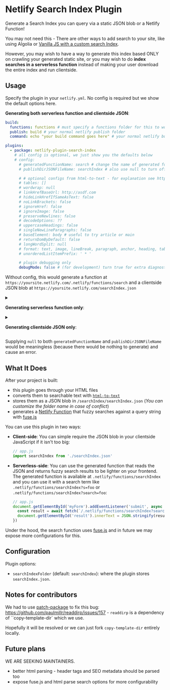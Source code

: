 # Netlify Search Index Plugin

Generate a Search Index you can query via a static JSON blob or a Netlify Function!

You may not need this - There are other ways to add search to your site, like using Algolia or [Vanilla JS with a custom search Index](https://www.hawksworx.com/blog/adding-search-to-a-jamstack-site/).

However, you may wish to have a way to generate this index based ONLY on crawling your generated static site, or you may wish to do **index searches in a serverless function** instead of making your user download the entire index and run clientside.

## Usage

Specify the plugin in your `netlify.yml`. No config is required but we show the default options here.

**Generating both serverless function and clientside JSON**:

```yml
build:
  functions: functions # must specify a functions folder for this to work
  publish: build # your normal netlify publish folder
  command: echo "your build command goes here" # your normal netlify build command

plugins:
  - package: netlify-plugin-search-index
    # all config is optional, we just show you the defaults below
    # config: 
      # generatedFunctionName: search # change the name of generated folder in case of conflicts, use `null` to turn off
      # publishDirJSONFileName: searchIndex # also use null to turn off

      # # optional configs from html-to-text - for explanation see https://www.npmjs.com/package/html-to-text#user-content-options
      # tables: []
      # wordwrap: null
      # linkHrefBaseUrl: http://asdf.com 
      # hideLinkHrefIfSameAsText: false 
      # noLinkBrackets: false
      # ignoreHref: false
      # ignoreImage: false
      # preserveNewlines: false
      # decodeOptions: ??
      # uppercaseHeadings: false
      # singleNewLineParagraphs: false
      # baseElement: body # useful to try article or main
      # returnDomByDefault: false
      # longWordSplit: null
      # format: text, image, lineBreak, paragraph, anchor, heading, table, orderedList, unorderedList, listItem, horizontalLine
      # unorderedListItemPrefix: ' * '

      # plugin debugging only
      debugMode: false # (for development) turn true for extra diagnostic logging
```

Without config, this would generate a function at `https://yoursite.netlify.com/.netlify/functions/search` and a clientside JSON blob at `https://yoursite.netlify.com/searchIndex.json`

<details>

<summary>

**Generating serverless function only**:

</summary>

To use this plugin only for the generated serveless function, supply `null` to the `publishDirJSONFileName`:

```yml
plugins:
  - package: netlify-plugin-search-index
    config: 
      generatedFunctionName: mySearchFunction
      publishDirJSONFileName: null
```

This would generate a Netlify function at `https://yoursite.netlify.com/.netlify/functions/mySearchFunction` which you can query with `https://yoursite.netlify.com/.netlify/functions/mySearchFunction?search=foo`.

</details>

<details>

<summary>

**Generating clientside JSON only**:

</summary>

To use this plugin only for the clientside JSON file, supply `null` to the `generatedFunctionName`:

```yml
plugins:
  - package: netlify-plugin-search-index
    config: 
      generatedFunctionName: null
      publishDirJSONFileName: mySearchIndex # you can use / to nest in a directory
```

This would generate a clientside JSON at `https://yoursite.netlify.com/mySearchIndex.json`.

</details>

Supplying `null` to both `generatedFunctionName` and `publishDirJSONFileName` would be meaningless (because there would be nothing to generate) and cause an error.

## What It Does

After your project is built:

- this plugin goes through your HTML files
- converts them to searchable text with [`html-to-text`](http://npm.im/html-to-text)
- stores them as a JSON blob in `/searchIndex/searchIndex.json` (*You can customize the folder name in case of conflict*)
- generates a [Netlify Function](https://docs.netlify.com/functions/overview/?utm_source=twitter&utm_medium=laddersblog-swyx&utm_campaign=devex) that fuzzy searches against a query string with [fuse.js](https://fusejs.io/)

You can use this plugin in two ways:

- **Client-side**: You can simple require the JSON blob in your clientside JavaScript if it isn't too big:
    ```js
    // app.js
    import searchIndex from './searchIndex.json'
    ```
- **Serverless-side**: You can use the generated function that reads the JSON and returns fuzzy search results to be lighter on your frontend. The generated function is available at `.netlify/functions/searchIndex` and you can use it with a search term like `.netlify/functions/searchIndex?s=foo` or `.netlify/functions/searchIndex?search=foo`:
    ```js
    // app.js
    document.getElementById('myForm').addEventListener('submit', async event => {
      const result = await fetch(`/.netlify/functions/searchIndex?search=${event.target.searchText.value}`).then(x => x.json())
      document.getElementById('result').innerText = JSON.stringify(result, null, 2)
    })
    ```

Under the hood, the search function uses [fuse.js](https://fusejs.io/) and in future we may expose more configurations for this.

## Configuration

Plugin options:

- `searchIndexFolder` (default: `searchIndex`): where the plugin stores `searchIndex.json`.

## Notes for contributors

We had to use [patch-package](https://github.com/ds300/patch-package) to fix this bug: https://github.com/paulmillr/readdirp/issues/157 - `readdirp` is a dependency of ``copy-template-dir` which we use.

Hopefully it will be resolved or we can just fork `copy-template-dir` entirely locally.

## Future plans

WE ARE SEEKING MAINTAINERS.

- better html parsing - header tags and SEO metadata should be parsed too
- expose fuse.js and html parse search options for more configurability
